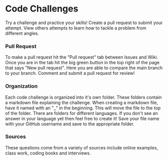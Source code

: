# Code Challenges
<p>Try a challenge and practice your skills! Create a pull request to submit
your attempt. View others attempts to learn how to tackle a problem from different
angles.</p>

### Pull Request
<p>To make a pull request hit the "Pull request" tab between Issues and Wiki.
Once you are in the tab hit the big green button in the top right of the page
that says "New pull request". Here you are able to compare the main branch to
your branch. Comment and submit a pull request for review!</p>

### Organization
<p>Each code challenge is organized into it's own folder. These folders contain
a markdown file explaining the challenge. When creating a markdown file, have it
named with an "_" in the beginning. This will move the file to the top of the
folder. There are folders for different languages. If you don't see an answer
in your language yet then feel free to create it! Save your file name with your
GitHub username and save to the appropriate folder.</p>

### Sources
These questions come from a variety of sources include online examples, class work, coding books and interviews. 
